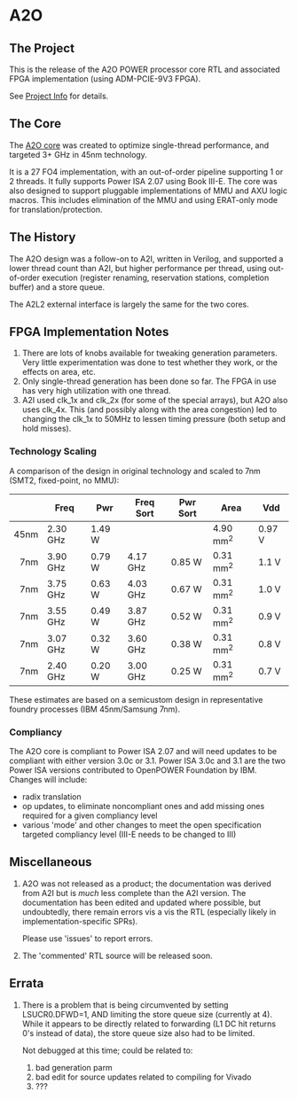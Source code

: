 # A2O

## The Project
This is the release of the A2O POWER processor core RTL and associated FPGA implementation (using ADM-PCIE-9V3 FPGA).

See [Project Info](rel/readme.md) for details.

## The Core
The [A2O core](rel/doc/A2O_UM.pdf) was created to optimize single-thread performance, and targeted 3+ GHz in 45nm technology.

It is a 27 FO4 implementation, with an out-of-order pipeline supporting 1 or 2 threads.  It fully supports Power ISA 2.07 using Book III-E.
The core was also designed to support pluggable implementations of MMU and AXU logic macros.
This includes elimination of the MMU and using ERAT-only mode for translation/protection.

## The History

The A2O design was a follow-on to A2I, written in Verilog, and supported a lower thread count than A2I, but higher performance per thread, using out-of-order execution
(register renaming, reservation stations, completion buffer) and a store queue. 

The A2L2 external interface is largely the same for the two cores.

## FPGA Implementation Notes

1. There are lots of knobs available for tweaking generation parameters.  Very little experimentation was done to test whether they work, or the effects on area, etc.
2. Only single-thread generation has been done so far.  The FPGA in use has very high utilization with one thread.
3. A2I used clk_1x and clk_2x (for some of the special arrays), but A2O also uses clk_4x.  This (and possibly along with the area congestion) led to changing the clk_1x to 50MHz to lessen timing pressure
(both setup and hold misses).

### Technology Scaling

A comparison of the design in original technology and scaled to 7nm (SMT2, fixed-point, no MMU):

|      |Freq     |Pwr    |Freq Sort|Pwr Sort|Area     |Vdd    |
|-----:|---------|-------|---------|--------|---------|-------|
|45nm  |2.30 GHz |1.49 W |         |        |4.90 mm<sup>2</sup> |0.97 V |
| 7nm  |3.90 GHz |0.79 W |4.17 GHz |0.85 W  |0.31 mm<sup>2</sup> |1.1  V |
| 7nm  |3.75 GHz |0.63 W |4.03 GHz |0.67 W  |0.31 mm<sup>2</sup> |1.0  V |
| 7nm  |3.55 GHz |0.49 W |3.87 GHz |0.52 W  |0.31 mm<sup>2</sup> |0.9  V |
| 7nm  |3.07 GHz |0.32 W |3.60 GHz |0.38 W  |0.31 mm<sup>2</sup> |0.8  V |
| 7nm  |2.40 GHz |0.20 W |3.00 GHz |0.25 W  |0.31 mm<sup>2</sup> |0.7  V |

These estimates are based on a semicustom design in representative foundry processes (IBM 45nm/Samsung 7nm).

### Compliancy

The A2O core is compliant to Power ISA 2.07 and will need updates to be compliant with either version 3.0c or 3.1.
Power ISA 3.0c and 3.1 are the two Power ISA versions contributed to OpenPOWER Foundation by IBM.  Changes will include:

* radix translation
* op updates, to eliminate noncompliant ones and add missing ones required for a given compliancy level
* various 'mode' and other changes to meet the open specification targeted compliancy level (III-E needs to be changed to III)

## Miscellaneous

1. A2O was not released as a product; the documentation was derived from A2I but is *much* less complete than the A2I version.
The documentation has been edited and updated where possible, but undoubtedly, there
remain errors vis a vis the RTL (especially likely in implementation-specific SPRs).

      Please use 'issues' to report errors. 

2. The 'commented' RTL source will be released soon.  

## Errata

1. There is a problem that is being circumvented by setting LSUCR0.DFWD=1, AND limiting the store queue size (currently at 4).  While it appears 
to be directly related to forwarding (L1 DC hit returns 0's instead of data), the store queue size also had to be limited.

      Not debugged at this time; could be related to:
      1. bad generation parm
      2. bad edit for source updates related to compiling for Vivado
      3. ???
      

